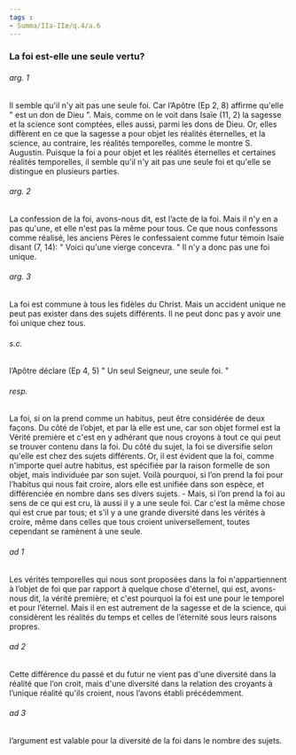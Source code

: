 ```yaml
---
tags : 
- Summa/IIa-IIæ/q.4/a.6
---
```


### La foi est-elle une seule vertu?

###### arg. 1
Il semble qu'il n'y ait pas une seule foi. Car l’Apôtre (Ep 2, 8) affirme qu'elle " est un don de Dieu ". Mais, comme on le voit dans Isaïe (11, 2) la sagesse et la science sont comptées, elles aussi, parmi les dons de Dieu. Or, elles diffèrent en ce que la sagesse a pour objet les réalités éternelles, et la science, au contraire, les réalités temporelles, comme le montre S. Augustin. Puisque la foi a pour objet et les réalités éternelles et certaines réalités temporelles, il semble qu'il n'y ait pas une seule foi et qu'elle se distingue en plusieurs parties. 

###### arg. 2
La confession de la foi, avons-nous dit, est l’acte de la foi. Mais il n'y en a pas qu'une, et elle n'est pas la même pour tous. Ce que nous confessons comme réalisé, les anciens Pères le confessaient comme futur témoin Isaïe disant (7, 14): " Voici qu'une vierge concevra. " Il n'y a donc pas une foi unique. 

###### arg. 3
La foi est commune à tous les fidèles du Christ. Mais un accident unique ne peut pas exister dans des sujets différents. Il ne peut donc pas y avoir une foi unique chez tous. 

###### s.c.
l’Apôtre déclare (Ep 4, 5) " Un seul Seigneur, une seule foi. " 

###### resp.
La foi, si on la prend comme un habitus, peut être considérée de deux façons. Du côté de l’objet, et par là elle est une, car son objet formel est la Vérité première et c'est en y adhérant que nous croyons à tout ce qui peut se trouver contenu dans la foi. Du côté du sujet, la foi se diversifie selon qu'elle est chez des sujets différents. Or, il est évident que la foi, comme n'importe quel autre habitus, est spécifiée par la raison formelle de son objet, mais individuée par son sujet. Voilà pourquoi, si l’on prend la foi pour l’habitus qui nous fait croire, alors elle est unifiée dans son espèce, et différenciée en nombre dans ses divers sujets. - Mais, si l’on prend la foi au sens de ce qui est cru, là aussi il y a une seule foi. Car c'est la même chose qui est crue par tous; et s'il y a une grande diversité dans les vérités à croire, même dans celles que tous croient universellement, toutes cependant se ramènent à une seule. 

###### ad 1
Les vérités temporelles qui nous sont proposées dans la foi n'appartiennent à l’objet de foi que par rapport à quelque chose d'éternel, qui est, avons-nous dit, la vérité première; et c'est pourquoi la foi est une pour le temporel et pour l’éternel. Mais il en est autrement de la sagesse et de la science, qui considèrent les réalités du temps et celles de l’éternité sous leurs raisons propres. 

###### ad 2
Cette différence du passé et du futur ne vient pas d'une diversité dans la réalité que l’on croit, mais d'une diversité dans la relation des croyants à l’unique réalité qu'ils croient, nous l’avons établi précédemment. 

###### ad 3
l’argument est valable pour la diversité de la foi dans le nombre des sujets. 

